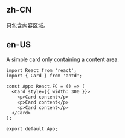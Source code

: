 ## zh-CN

只包含内容区域。

## en-US

A simple card only containing a content area.
```tsx
import React from 'react';
import { Card } from 'antd';

const App: React.FC = () => (
  <Card style={{ width: 300 }}>
    <p>Card content</p>
    <p>Card content</p>
    <p>Card content</p>
  </Card>
);

export default App;
```

